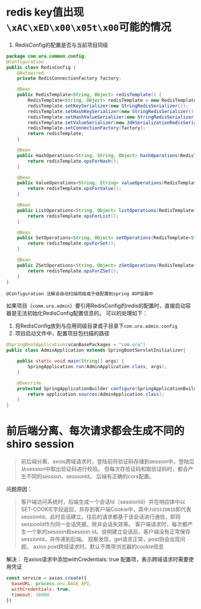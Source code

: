 # redis key值出现`\xAC\xED\x00\x05t\x00`可能的情况
1. RedisConfig的配置是否与当前项目同级
```java
package com.ura.common.config;
@Configuration
public class RedisConfig {
    @Autowired
    private RedisConnectionFactory factory;

    @Bean
    public RedisTemplate<String, Object> redisTemplate() {
        RedisTemplate<String, Object> redisTemplate = new RedisTemplate<>();
        redisTemplate.setKeySerializer(new StringRedisSerializer());
        redisTemplate.setHashKeySerializer(new StringRedisSerializer());
        redisTemplate.setHashValueSerializer(new StringRedisSerializer());
        redisTemplate.setValueSerializer(new JdkSerializationRedisSerializer());
        redisTemplate.setConnectionFactory(factory);
        return redisTemplate;
    }

    @Bean
    public HashOperations<String, String, Object> hashOperations(RedisTemplate<String, Object> redisTemplate){
        return redisTemplate.opsForHash();
    }

    @Bean
    public ValueOperations<String, String> valueOperations(RedisTemplate<String, String> redisTemplate){
        return redisTemplate.opsForValue();
    }

    @Bean
    public ListOperations<String, Object> listOperations(RedisTemplate<String, Object> redisTemplate){
        return redisTemplate.opsForList();
    }

    @Bean
    public SetOperations<String, Object> setOperations(RedisTemplate<String, Object> redisTemplate){
        return redisTemplate.opsForSet();
    }

    @Bean
    public ZSetOperations<String, Object> zSetOperations(RedisTemplate<String, Object> redisTemplate){
        return redisTemplate.opsForZSet();
    }
}
```

```
@Configuration 注解会自动扫描同级或子级配置到spring AOP容器中
```
如果项目（```comm.ura.admin```）要引用RedisConfig的redis的配置时，直接启动容器是无法初始化RedisConfig配置信息的。
可以的处理如下：
1. 将RedisConfig放到与应用同级目录或子目录下```com.ura.admin.config```
2. 项目启动文件中，配置项目包扫描的路径
```java
@SpringBootApplication(scanBasePackages = "com.ura")
public class AdminApplication extends SpringBootServletInitializer{

	public static void main(String[] args) {
		SpringApplication.run(AdminApplication.class, args);
	}

	@Override
	protected SpringApplicationBuilder configure(SpringApplicationBuilder application) {
		return application.sources(AdminApplication.class);
	}
}

```


# 前后端分离、每次请求都会生成不同的 shiro session
> 前后端分离、axios跨域请求时，登陆前将验证码存储到session中，登陆后从session中取出验证码进行校验。
> 但每次存验证码和取验证码时，都会产生不同的session、sessionId。
> 后端有正确的cors配置。

问题原因：

> 客户端访问系统时，后端生成一个会话Id（sessionId）并在响应体中以SET-COOKIE字段返回，并存到客户端Cookie中，其中```JSESSIONID```即代表sessionId。此时会话建立。往后的请求都基于该会话进行通信，即将sessionId作为同一会话凭据，除非会话失效等。
> 客户端请求时，每次都产生一个新的session和session id。说明建立会话后，客户端没有正常保存sessionId，并传递到后端。
> 观察发现，get请求正常，post则会出现问题。
> axios post跨域请求时，默认不携带浏览器的cookie信息

解决：
在axios请求中添加withCredentials: true 配置项，表示跨域请求时需要使用凭证

```javascript
const service = axios.create({
  baseURL: process.env.BASE_API,
  withCredentials: true,
  timeout: 16000
})
```
